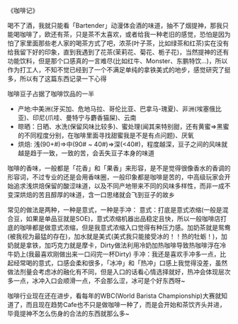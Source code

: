 《咖啡记》

喝不了酒，我就只能看「Bartender」动漫体会酒的味道，抽不了烟提神，那我只能喝咖啡了，欧还有茶，只是茶不太喜欢，或者给我一种老旧的感觉，恐怕是因为怕了家里面那些老人家的喝茶方式了吧，浓茶(叶子茶，比如绿茶和红茶)实在没有给我留下好的印象，直到我遇到了花茶(茉莉花、菊花、栀子花)，当然提神的还有功能饮料，但是那个口感真的一言难尽(比如红牛、Monster、东鹏特饮...)，所以作为打工人，不知不觉已经到了一个不满足单纯的拿铁美式的地步，感觉研究了挺多，所以有了这篇东西记录一下心得

咖啡豆子占据了咖啡饮品的一半
- 产地:中美洲(牙买加、危地马拉、哥伦比亚、巴拿马-瑰夏)、非洲(埃塞俄比亚)、印尼(爪哇、曼特宁与麝香猫屎)、云南
- 晾晒：日晒、水洗(保留风味比较多)、蜜处理(闻其来特别甜，还有黄蜜=>黑蜜的不同程度分别，在咖啡里面寻找甜蜜我是不是有点问题)、厌氧
- 烘焙: 浅(90+#)=>中(90# ~ 40#)=>深(<40#)，程度越深，豆子之间的风味就越是趋于一致，一致的苦，会丢失豆子本身的味道

咖啡的香味，一般都是「花香」和「果香」来形容，是不是觉得很像香水的香调的形容词，不过专业的还是会用香味圈，一般印象都是咖啡是苦的，中高级玩家会开始追求浅烘焙保留的酸涩味道，以及不同产地带来不同的风味多样性，而非一成不变深烘焙的苦且醇厚的味道，含一口思绪就会飞到豆子的故乡

常见的做法是两种，一种是意式，一种是手冲：
意式：打底是意式浓缩(一般是混合豆，如果是单品豆就是SOE)，意式浓缩机器出品稳定且快，所以一般咖啡店打底的咖啡都是做意式浓缩，但是我意式浓缩入口觉得有种压力感。加奶茶就是鸳鸯(被我视为最猛的存在)，加水就是美式(美式我只能接受冰的！！热的牡蛎！)，加奶就是拿铁，加巧克力就是摩卡，Dirty做法利用冷奶加热咖啡导致热咖啡浮在冷牛奶上(我最喜欢刚做出来一口闷完一杯Dirty)
手冲：我还是喜欢手冲多一点，比起经常喝的意式，口感会柔和很多，「冰冲」和「热冲」口感上我觉得没差，虽然做法剂量会考虑冰的融化有不同，但是入口的话看心情选择就好，热冲会体现层次多一点，冰冲入口会顺滑一点，不会那么涩，冰可是个好东西呀~

咖啡行业现在还在进步，看每年的WBC(World Barista Championship)大赛就知道了，而且现在趋势Cafe也不只是做咖啡一种了，而是会开始和茶饮齐头并进，毕竟提神不怎么伤身的合法的东西就那么多~